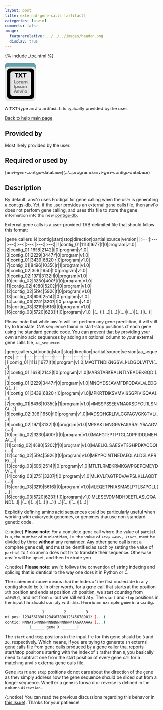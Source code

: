 ```yaml
---
layout: post
title: external-gene-calls [artifact]
categories: [anvio]
comments: false
image:
  featurerelative: ../../../images/header.png
  display: true
---
```



{% include _toc.html %}


<img src="../../images/icons/TXT.png" alt="TXT" style="width:100px; border:none" />

A TXT-type anvi'o artifact. It is typically provided by the user.

[Back to help main page](../../)

## Provided by


Most likely provided by the user.


## Required or used by

<p style="text-align: left" markdown="1"><span class="artifact-r">[anvi-gen-contigs-database](../../programs/anvi-gen-contigs-database)</span></p>

## Description

By default, anvi'o uses Prodigal for gene calling when the user is generating a <span class="artifact&#45;n">[contigs&#45;db](/software/anvio/help/artifacts/contigs&#45;db)</span>. Yet, if the user provides an external gene calls file, then anvi'o does not perform gene calling, and uses this file to store the gene information into the new <span class="artifact&#45;n">[contigs&#45;db](/software/anvio/help/artifacts/contigs&#45;db)</span>.

External gene calls is a user&#45;provided TAB&#45;delimited file that should follow this format:

|gene_callers_id|contig|start|stop|direction|partial|source|version|
|:&#45;&#45;&#45;:|:&#45;&#45;&#45;|:&#45;&#45;&#45;:|:&#45;&#45;&#45;:|:&#45;&#45;&#45;:|:&#45;&#45;&#45;:|:&#45;&#45;&#45;:|
|1|contig_01|1113|1677|f|0|program|v1.0|
|2|contig_01|1698|2142|f|0|program|v1.0|
|3|contig_01|2229|3447|f|0|program|v1.0|
|4|contig_01|3439|6820|r|0|program|v1.0|
|7|contig_01|8496|10350|r|1|program|v1.0|
|8|contig_02|306|1650|f|0|program|v1.0|
|9|contig_02|1971|3132|f|0|program|v1.0|
|10|contig_02|3230|4007|f|0|program|v1.0|
|11|contig_02|4080|5202|f|0|program|v1.0|
|12|contig_02|5194|5926|f|0|program|v1.0|
|13|contig_03|606|2514|f|0|program|v1.0|
|14|contig_03|2751|3207|f|0|program|v1.0|
|15|contig_03|3219|5616|f|0|program|v1.0|
|16|contig_03|5720|6233|f|0|program|v1.0|
|(...)|(...)|(...)|(...)|(...)|(...)|(...)|

Please note that while anvi'o will not perform any gene prediction, it will still try to translate DNA sequence found in start&#45;stop positions of each gene using the standard genetic code. You can prevent that by providing your own amino acid sequences by adding an optional column to your external gene calls file, `aa_sequence`:

|gene_callers_id|contig|start|stop|direction|partial|source|version|aa_sequence|
|:&#45;&#45;&#45;:|:&#45;&#45;&#45;|:&#45;&#45;&#45;:|:&#45;&#45;&#45;:|:&#45;&#45;&#45;:|:&#45;&#45;&#45;:|:&#45;&#45;&#45;:|:&#45;&#45;|
|1|contig_01|1113|1677|f|0|program|v1.0|MAQTTNDIKNGSVLNLDGQLWTVI(...)|
|2|contig_01|1698|2142|f|0|program|v1.0|MARSTARKRALNTLYEADEKGQDI(...)|
|3|contig_01|2229|3447|f|0|program|v1.0|MNQYDSEAVMFDPQDAVLVLEDGQ(...)|
|4|contig_01|3439|6820|r|0|program|v1.0|MPKRTDIKSVMVIGSGPIVIGQAA(...)|
|7|contig_01|8496|10350|r|1|program|v1.0|MMSSPSSEEVNAQRSDFGLRLSNS(...)|
|8|contig_02|306|1650|f|0|program|v1.0|MADSQHGRLIVLCGPAGVGKGTVL(...)|
|9|contig_02|1971|3132|f|0|program|v1.0|MRSAKLMNGRVFAGARALYRAAGV(...)|
|10|contig_02|3230|4007|f|0|program|v1.0|MAFGTEPTPTGLADPPIDDLMEHA(...)|
|11|contig_02|4080|5202|f|0|program|v1.0|MAELKLISAESVTEGHPDKVCDQI(...)|
|12|contig_02|5194|5926|f|0|program|v1.0|MRYPCIMTNEDAEQLALDGLAPRK(...)|
|13|contig_03|606|2514|f|0|program|v1.0|MTLTLRMEKRMKGWPGEPQMEYDV(...)|
|14|contig_03|2751|3207|f|0|program|v1.0|MLKVLFAGTPDVAVPSLKLLAQDT(...)|
|15|contig_03|3219|5616|f|0|program|v1.0|MLEQETPNIASMASLPTLSAPGLL(...)|
|16|contig_03|5720|6233|f|0|program|v1.0|MLESEVDMNDHDEETLASLQQAND(...)|
|(...)|(...)|(...)|(...)|(...)|(...)|(...)|(...)|

Explicitly defining amino acid sequences could be particularly useful when working with eukaryotic genomes, or genomes that use non&#45;standard genetic code.

{:.notice}
**Please note**: For a complete gene call where the value of `partial` is `0`, the number of nucleotides, i.e. the value of `stop &#45; start`, must be divided by three **without** any remainder. Any other gene call is not a complete gene call, and must be identified as such by setting the value of `partial` to `1` so anvi'o does not try to translate their sequence. Otherwise anvi'o will be upset, and then frustrate you.

{:.notice}
**Please note**: anvi'o follows the convention of string indexing and splicing that is identical to the way one does it in Python or C.

The statement above means that the index of the first nucleotide in any contig should be `0`. In other words, for a gene call that starts at the position `x`th position and ends at position `y`th position, we start counting from `x&#45;1`, and not from `x` (but we still end at `y`. The `start` and `stop` positions in the input file should comply with this. Here is an example gene in a contig:

``` bash
                 1         2         3
nt pos: 12345678901234567890123456789012 (...)
contig: NNNATGNNNNNNNNNNNNNNNNNTAGAAAAAA (...)
           |______ gene X _______|
```

The `start` and `stop` positions in the input file for this gene should be `3` and `26`, respectively. Which means, if you are trying to generate an external gene calls file from gene calls produced by a gene caller that reports start/stop positions starting with the index of `1` rather than `0`, you basically need to subtract one from the start position of every gene call for a matching anvi'o external gene calls file.

Gene `start` and `stop` positions do not care about the direction of the gene as they simply address how the gene sequence should be sliced out from a longer sequence. Whether a gene is forward or reverse is defined in the column `direction`.

{:.notice}
You can read the previous discussions regarding this behavior in [this issue](https://github.com/meren/anvio/issues/374)). Thanks for your patience!




